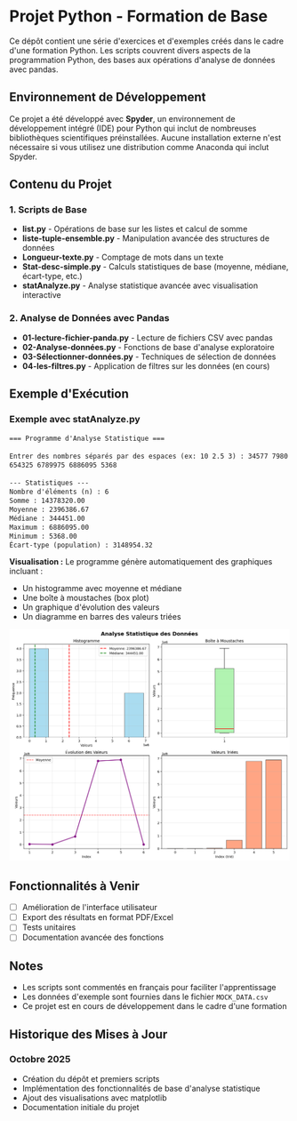 # Projet Python - Formation de Base

Ce dépôt contient une série d'exercices et d'exemples créés dans le cadre d'une formation Python. Les scripts couvrent divers aspects de la programmation Python, des bases aux opérations d'analyse de données avec pandas.

## Environnement de Développement

Ce projet a été développé avec **Spyder**, un environnement de développement intégré (IDE) pour Python qui inclut de nombreuses bibliothèques scientifiques préinstallées. Aucune installation externe n'est nécessaire si vous utilisez une distribution comme Anaconda qui inclut Spyder.

## Contenu du Projet

### 1. Scripts de Base

- **list.py** - Opérations de base sur les listes et calcul de somme
- **liste-tuple-ensemble.py** - Manipulation avancée des structures de données
- **Longueur-texte.py** - Comptage de mots dans un texte
- **Stat-desc-simple.py** - Calculs statistiques de base (moyenne, médiane, écart-type, etc.)
- **statAnalyze.py** - Analyse statistique avancée avec visualisation interactive

### 2. Analyse de Données avec Pandas

- **01-lecture-fichier-panda.py** - Lecture de fichiers CSV avec pandas
- **02-Analyse-données.py** - Fonctions de base d'analyse exploratoire
- **03-Sélectionner-données.py** - Techniques de sélection de données
- **04-les-filtres.py** - Application de filtres sur les données (en cours)

## Exemple d'Exécution

### Exemple avec statAnalyze.py

```
=== Programme d'Analyse Statistique ===

Entrer des nombres séparés par des espaces (ex: 10 2.5 3) : 34577 7980 654325 6789975 6886095 5368

--- Statistiques ---
Nombre d'éléments (n) : 6
Somme : 14378320.00
Moyenne : 2396386.67
Médiane : 344451.00
Maximum : 6886095.00
Minimum : 5368.00
Écart-type (population) : 3148954.32
```

**Visualisation :**
Le programme génère automatiquement des graphiques incluant :

- Un histogramme avec moyenne et médiane
- Une boîte à moustaches (box plot)
- Un graphique d'évolution des valeurs
- Un diagramme en barres des valeurs triées

![1760705173894][def]

## Fonctionnalités à Venir

- [ ] Amélioration de l'interface utilisateur
- [ ] Export des résultats en format PDF/Excel
- [ ] Tests unitaires
- [ ] Documentation avancée des fonctions

## Notes

- Les scripts sont commentés en français pour faciliter l'apprentissage
- Les données d'exemple sont fournies dans le fichier `MOCK_DATA.csv`
- Ce projet est en cours de développement dans le cadre d'une formation

## Historique des Mises à Jour

### Octobre 2025

- Création du dépôt et premiers scripts
- Implémentation des fonctionnalités de base d'analyse statistique
- Ajout des visualisations avec matplotlib
- Documentation initiale du projet

[def]: image/README/1760705173894.png
